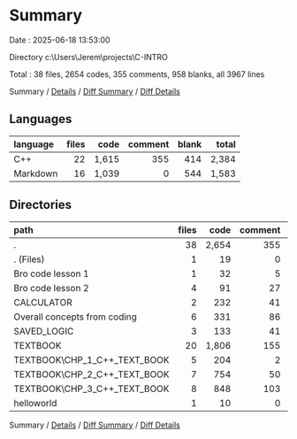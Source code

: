 # Summary

Date : 2025-06-18 13:53:00

Directory c:\\Users\\Jerem\\projects\\C-INTRO

Total : 38 files,  2654 codes, 355 comments, 958 blanks, all 3967 lines

Summary / [Details](details.md) / [Diff Summary](diff.md) / [Diff Details](diff-details.md)

## Languages
| language | files | code | comment | blank | total |
| :--- | ---: | ---: | ---: | ---: | ---: |
| C++ | 22 | 1,615 | 355 | 414 | 2,384 |
| Markdown | 16 | 1,039 | 0 | 544 | 1,583 |

## Directories
| path | files | code | comment | blank | total |
| :--- | ---: | ---: | ---: | ---: | ---: |
| . | 38 | 2,654 | 355 | 958 | 3,967 |
| . (Files) | 1 | 19 | 0 | 5 | 24 |
| Bro code lesson 1 | 1 | 32 | 5 | 11 | 48 |
| Bro code lesson 2 | 4 | 91 | 27 | 34 | 152 |
| CALCULATOR | 2 | 232 | 41 | 109 | 382 |
| Overall concepts from coding | 6 | 331 | 86 | 98 | 515 |
| SAVED_LOGIC | 3 | 133 | 41 | 26 | 200 |
| TEXTBOOK | 20 | 1,806 | 155 | 673 | 2,634 |
| TEXTBOOK\\CHP_1_C++_TEXT_BOOK | 5 | 204 | 2 | 71 | 277 |
| TEXTBOOK\\CHP_2_C++_TEXT_BOOK | 7 | 754 | 50 | 238 | 1,042 |
| TEXTBOOK\\CHP_3_C++_TEXT_BOOK | 8 | 848 | 103 | 364 | 1,315 |
| helloworld | 1 | 10 | 0 | 2 | 12 |

Summary / [Details](details.md) / [Diff Summary](diff.md) / [Diff Details](diff-details.md)